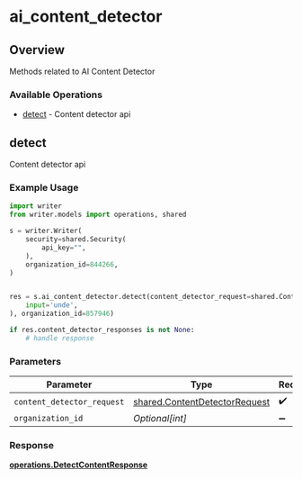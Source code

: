 # ai_content_detector

## Overview

Methods related to AI Content Detector

### Available Operations

* [detect](#detect) - Content detector api

## detect

Content detector api

### Example Usage

```python
import writer
from writer.models import operations, shared

s = writer.Writer(
    security=shared.Security(
        api_key="",
    ),
    organization_id=844266,
)


res = s.ai_content_detector.detect(content_detector_request=shared.ContentDetectorRequest(
    input='unde',
), organization_id=857946)

if res.content_detector_responses is not None:
    # handle response
```

### Parameters

| Parameter                                                                      | Type                                                                           | Required                                                                       | Description                                                                    |
| ------------------------------------------------------------------------------ | ------------------------------------------------------------------------------ | ------------------------------------------------------------------------------ | ------------------------------------------------------------------------------ |
| `content_detector_request`                                                     | [shared.ContentDetectorRequest](../../models/shared/contentdetectorrequest.md) | :heavy_check_mark:                                                             | N/A                                                                            |
| `organization_id`                                                              | *Optional[int]*                                                                | :heavy_minus_sign:                                                             | N/A                                                                            |


### Response

**[operations.DetectContentResponse](../../models/operations/detectcontentresponse.md)**


